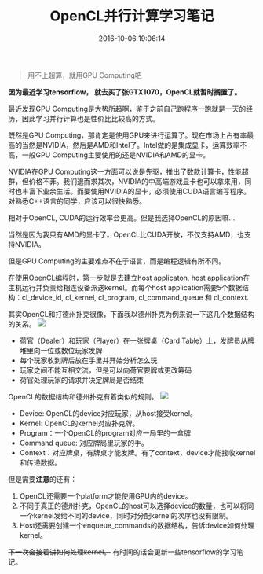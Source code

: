 ﻿---
title: OpenCL并行计算学习笔记
date: 2016-10-06 19:06:14
tags:
 - OpenCL
 - GPU Computing
 - Distrubitued Computing
 - Python
categories: 编程
---

> 用不上超算，就用GPU Computing吧

**因为最近学习tensorflow， 就去买了张GTX1070，OpenCL就暂时搁置了。**

最近发现GPU Computing是大势所趋啊，鉴于之前自己跑程序一跑就是一天的经历，因此学习并行计算也是性价比比较高的方式。<!---more--->

既然是GPU Computing，那肯定是使用GPU来进行运算了。现在市场上占有率最高的当然是NVIDIA，然后是AMD和Intel了。Intel做的是集成显卡，运算效率不高，一般GPU Computing主要使用的还是NVIDIA和AMD的显卡。

NVIDIA在GPU Computing这一方面可以说是先驱，推出了数款计算卡，性能超群，但价格不菲。我们退而求其次，NVIDIA的中高端游戏显卡也可以拿来用，同时也丰富下业余生活。而要使用NVIDIA的显卡，必须使用CUDA语言编写程序。对熟悉C++语言的同学，应该可以很快熟悉。

相对于OpenCL, CUDA的运行效率会更高。但是我选择OpenCL的原因嘛...

当然是因为我只有AMD的显卡了。OpenCL比CUDA开放，不仅支持AMD，也支持NVIDIA。

但是GPU Computing的主要难点不在于语言，而是编程逻辑有所不同。

在使用OpenCL编程时，第一步就是去建立host applicaton, host application在主机运行并负责给相连设备派送kernel。而每个host application需要5个数据结构：cl_device_id, cl_kernel, cl_program, cl_command_queue 和 cl_context.

其实OpenCL和打德州扑克很像，下面我以德州扑克为例来说一下这几个数据结构的关系。
![](http://i.techweb.com/ddj/images/article/2011/0711/Scarpino1.gif)
 - 荷官（Dealer）和玩家（Player）在一张牌桌（Card Table）上，发牌员从牌堆里向一位或数位玩家发牌
 - 每个玩家收到牌后放在手里并开始分析怎么玩
 - 玩家之间不能互相交流，但是可以向荷官要牌或更改筹码
 - 荷官处理玩家的请求并决定牌局是否结束

OpenCL的数据结构和德州扑克有着类似的规则。
![](http://i.techweb.com/ddj/images/article/2011/0711/Scarpino2.gif)
 - Device: OpenCL的device对应玩家，从host接受kernel。
 - Kernel: OpenCL的kernel对应扑克牌。
 - Program：一个OpenCL的program对应一局里的一盒牌
 - Command queue: 对应牌局里玩家的手。
 - Context：对应牌桌，有牌桌才能发牌。有了context，device才能接收kernel和传递数据。
 
但是需要**注意**的还有：
 1.  OpenCL还需要一个platform才能使用GPU内的device。
 2.  不同于真正的德州扑克，OpenCL的host可以选择device的数量，也可以将同一个kernel发给不同的device，同时对分配kernel的次序也没有限制。
 3.  Host还需要创建一个enqueue_commands的数据结构，告诉device如何处理kernel。

~~下一次会接着讲如何处理kernel。~~ 有时间的话会更新一些tensorflow的学习笔记。